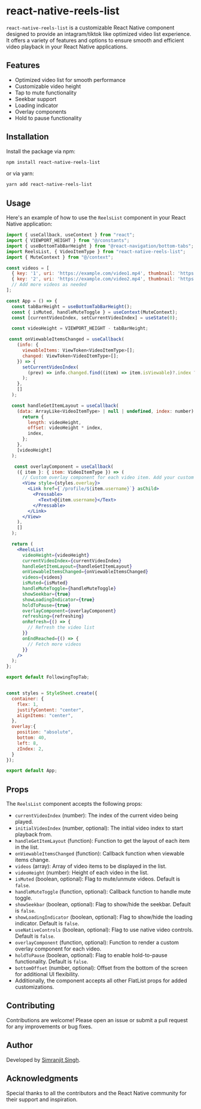 # react-native-reels-list

`react-native-reels-list` is a customizable React Native component designed to provide an intagram/tiktok like optimized video list experience. It offers a variety of features and options to ensure smooth and efficient video playback in your React Native applications.

## Features

- Optimized video list for smooth performance
- Customizable video height
- Tap to mute functionality
- Seekbar support
- Loading indicator
- Overlay components
- Hold to pause functionality

## Installation

Install the package via npm:

```sh
npm install react-native-reels-list
```

or via yarn:

```sh
yarn add react-native-reels-list
```

## Usage

Here's an example of how to use the `ReelsList` component in your React Native application:

```jsx
import { useCallback, useContext } from "react";
import { VIEWPORT_HEIGHT } from "@/constants";
import { useBottomTabBarHeight } from "@react-navigation/bottom-tabs";
import ReelsList, { VideoItemType } from "react-native-reels-list";
import { MuteContext } from "@/context";

const videos = [
  { key: '1', uri: 'https://example.com/video1.mp4', thumbnail: 'https://example.com/thumbnail1.jpg', ...otherProperties},
  { key: '2', uri: 'https://example.com/video2.mp4', thumbnail: 'https://example.com/thumbnail4.jpg', ...otherProperties},
  // Add more videos as needed
];

const App = () => {
  const tabBarHeight = useBottomTabBarHeight();
  const { isMuted, handleMuteToggle } = useContext(MuteContext);
  const [currentVideoIndex, setCurrentVideoIndex] = useState(0);

  const videoHeight = VIEWPORT_HEIGHT - tabBarHeight;

 const onViewableItemsChanged = useCallback(
    (info: {
      viewableItems: ViewToken<VideoItemType>[];
      changed: ViewToken<VideoItemType>[];
    }) => {
      setCurrentVideoIndex(
        (prev) => info.changed.find((item) => item.isViewable)?.index ?? prev
      );
    },
    []
  );

  const handleGetItemLayout = useCallback(
    (data: ArrayLike<VideoItemType> | null | undefined, index: number) => {
      return {
        length: videoHeight,
        offset: videoHeight * index,
        index,
      };
    },
    [videoHeight]
  );

   const overlayComponent = useCallback(
    ({ item }: { item: VideoItemType }) => (
      // Custom overlay component for each video item. Add your custom UI with position: 'absolute' here.
      <View style={styles.overlay}>
        <Link href={`/profile/${item.username}`} asChild>
          <Pressable>
            <Text>@{item.username}</Text>
          </Pressable>
        </Link>
      </View>
    ),
    []
  );

  return (
    <ReelsList
      videoHeight={videoHeight}
      currentVideoIndex={currentVideoIndex}
      handleGetItemLayout={handleGetItemLayout}
      onViewableItemsChanged={onViewableItemsChanged}
      videos={videos}
      isMuted={isMuted}
      handleMuteToggle={handleMuteToggle}
      showSeekbar={true}
      showLoadingIndicator={true}
      holdToPause={true}
      overlayComponent={overlayComponent}
      refreshing={refreshing}
      onRefresh={() => {
        // Refresh the video list
      }}
      onEndReached={() => {
        // Fetch more videos
      }}
    />
  );
};

export default FollowingTopTab;


const styles = StyleSheet.create({
  container: {
    flex: 1,
    justifyContent: "center",
    alignItems: "center",
  },
  overlay:{
    position: "absolute",
    bottom: 40,
    left: 8,
    zIndex: 2,
  }
});

export default App;
```

## Props

The `ReelsList` component accepts the following props:

- `currentVideoIndex` (number): The index of the current video being played.
- `initialVideoIndex` (number, optional): The initial video index to start playback from.
- `handleGetItemLayout` (function): Function to get the layout of each item in the list.
- `onViewableItemsChanged` (function): Callback function when viewable items change.
- `videos` (array): Array of video items to be displayed in the list.
- `videoHeight` (number): Height of each video in the list.
- `isMuted` (boolean, optional): Flag to mute/unmute videos. Default is `false`.
- `handleMuteToggle` (function, optional): Callback function to handle mute toggle.
- `showSeekbar` (boolean, optional): Flag to show/hide the seekbar. Default is `false`.
- `showLoadingIndicator` (boolean, optional): Flag to show/hide the loading indicator. Default is `false`.
- `useNativeControls` (boolean, optional): Flag to use native video controls. Default is `false`.
- `overlayComponent` (function, optional): Function to render a custom overlay component for each video.
- `holdToPause` (boolean, optional): Flag to enable hold-to-pause functionality. Default is `false`.
- `bottomOffset` (number, optional): Offset from the bottom of the screen for additional UI flexibility.
- Additionally, the component accepts all other FlatList props for added customizations.

## Contributing

Contributions are welcome! Please open an issue or submit a pull request for any improvements or bug fixes.

## Author

Developed by [Simranjit Singh](https://github.com/Simranjits11/).

## Acknowledgments

Special thanks to all the contributors and the React Native community for their support and inspiration.
